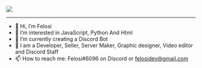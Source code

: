 ![]([https://cdn.discordapp.com/attachments/1117800455909691515/1119105039491932171/standard.gif](https://cdn.discordapp.com/attachments/1117800455909691515/1119219019262730310/68747470733a2f2f692e70696e696d672e636f6d2f6f726967696e616c732f38382f31352f36332f38383135363364363434346233373066613463656561306333313833626234632e676966.gif))

----

- 👋 Hi, I’m Felosi
- 👀 I’m interested in JavaScript, Python And Html
- 🌱 I’m currently creating a Discord Bot
- 💞️ I am a Developer, Seller, Server Maker, Graphic designer, Video editor and Discord Staff
- 📫 How to reach me: Felosi#6096 on Discord or felosidev@gmail.com 

